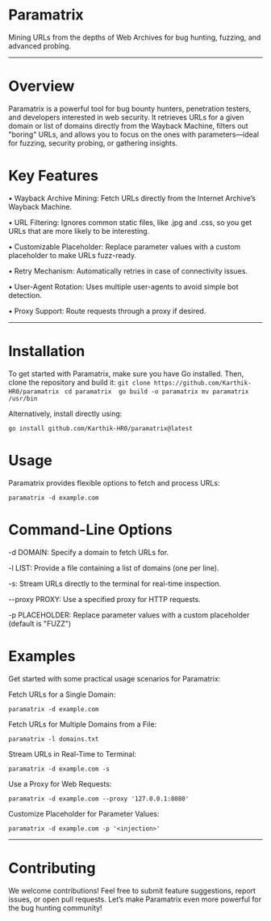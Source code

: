 # Paramatrix

Mining URLs from the depths of Web Archives for bug hunting, fuzzing, and advanced probing.


---

# Overview

Paramatrix is a powerful tool for bug bounty hunters, penetration testers, and developers interested in web security. It retrieves URLs for a given domain or list of domains directly from the Wayback Machine, filters out "boring" URLs, and allows you to focus on the ones with parameters—ideal for fuzzing, security probing, or gathering insights.

# Key Features

• Wayback Archive Mining: Fetch URLs directly from the Internet Archive’s Wayback Machine.

• URL Filtering: Ignores common static files, like .jpg and .css, so you get URLs that are more likely to be interesting.

• Customizable Placeholder: Replace parameter values with a custom placeholder to make URLs fuzz-ready.

• Retry Mechanism: Automatically retries in case of connectivity issues.

• User-Agent Rotation: Uses multiple user-agents to avoid simple bot detection.

• Proxy Support: Route requests through a proxy if desired.



---

# Installation

To get started with Paramatrix, make sure you have Go installed. Then, clone the repository and build it:
```git clone https://github.com/Karthik-HR0/paramatrix ```
``
cd paramatrix 
go build -o paramatrix
mv paramatrix /usr/bin ``


Alternatively, install directly using:

``` go install github.com/Karthik-HR0/paramatrix@latest ```

# Usage

Paramatrix provides flexible options to fetch and process URLs:

``` paramatrix -d example.com ```

# Command-Line Options

-d DOMAIN: Specify a domain to fetch URLs for.

-l LIST: Provide a file containing a list of domains (one per line).

-s: Stream URLs directly to the terminal for real-time inspection.

--proxy PROXY: Use a specified proxy for HTTP requests.

-p PLACEHOLDER: Replace parameter values with a custom placeholder (default is "FUZZ") 



# Examples

Get started with some practical usage scenarios for Paramatrix:

Fetch URLs for a Single Domain:

``` paramatrix -d example.com ```

Fetch URLs for Multiple Domains from a File:

``` paramatrix -l domains.txt ```

Stream URLs in Real-Time to Terminal:

``` paramatrix -d example.com -s ```

Use a Proxy for Web Requests:

``` paramatrix -d example.com --proxy '127.0.0.1:8080' ```

Customize Placeholder for Parameter Values:

``` paramatrix -d example.com -p '<injection>' ```



---

# Contributing

We welcome contributions! Feel free to submit feature suggestions, report issues, or open pull requests. Let’s make Paramatrix even more powerful for the bug hunting community!
